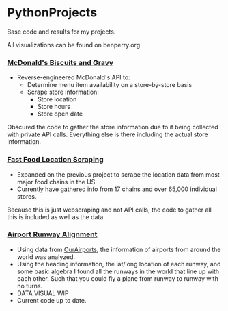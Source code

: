 # PythonProjects
Base code and results for my projects.

All visualizations can be found on benperry.org

### [McDonald's Biscuits and Gravy](https://www.benperry.org/mcbiscuit)
- Reverse-engineered McDonald's API to:
    - Determine menu item availability on a store-by-store basis 
    - Scrape store information:
        - Store location
        - Store hours
        - Store open date

Obscured the code to gather the store information due to it being collected with private API calls. Everything else is there including the actual store information.
### [Fast Food Location Scraping](https://www.benperry.org/stores)
- Expanded on the previous project to scrape the location data from most major food chains in the US
 - Currently have gathered info from 17 chains and over 65,000 individual stores.
 
Because this is just webscraping and not API calls, the code to gather all this is included as well as the data.
### [Airport Runway Alignment](https://www.benperry.org/airports)
- Using data from [OurAirports](https://ourairports.com/data/), the information of airports from around the world was analyzed.
- Using the heading information, the lat/long location of each runway, and some basic algebra I found all the runways in the world that line up with each other. Such that you could fly a plane from runway to runway with no turns. 
- DATA VISUAL WIP
- Current code up to date.
